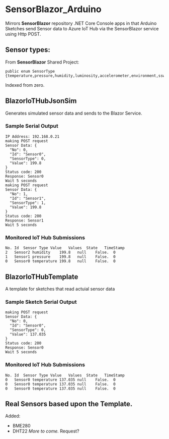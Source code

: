 # SensorBlazor_Arduino
Mirrors **SensorBlazor** repository .NET Core Console apps in that Arduino Sketches send Sensor data to Azure IoT Hub via the SensorBlazor service using Http POST.

## Sensor types:
From **SensorBlazor** Shared Project:
```
public enum SensorType {temperature,pressure,humidity,luminosity,accelerometer,environment,sswitch}
```
Indexed from zero.
## BlazorIoTHubJsonSim
Generates simulated sensor data and sends to the Blazor Service.

### Sample Serial Output
```
IP Address: 192.168.0.21
making POST request
Sensor Data: {
  "No": 0,
  "Id": "Sensor0",
  "SensorType": 0,
  "Value": 199.8
}
Status code: 200
Response: Sensor0
Wait 5 seconds
making POST request
Sensor Data: {
  "No": 1,
  "Id": "Sensor1",
  "SensorType": 1,
  "Value": 199.8
}
Status code: 200
Response: Sensor1
Wait 5 seconds
```

### Monitored IoT Hub Submissions
```
No.	Id	Sensor Type	Value	Values	State	TimeStamp
2	Sensor2	humidity	199.8	null	False.	0
1	Sensor1	pressure	199.8	null	False.	0
0	Sensor0	temperature	199.8	null	False.	0
```

## BlazorIoTHubTemplate
A template for sketches that read actuial sensor data

### Sample Sketch Serial Output
```
making POST request
Sensor Data: {
  "No": 0,
  "Id": "Sensor0",
  "SensorType": 0,
  "Value": 137.035
}
Status code: 200
Response: Sensor0
Wait 5 seconds
```

### Monitored IoT Hub Submissions
```
No.	Id	Sensor Type	Value	Values	State	TimeStamp
0	Sensor0	temperature	137.035	null	False.	0
0	Sensor0	temperature	137.035	null	False.	0
0	Sensor0	temperature	137.035	null	False.	0
```

## Real Sensors based upon the Template.
Added:
- BME280
- DHT22
_More to come._ Request?
